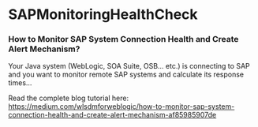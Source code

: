 # SAPMonitoringHealthCheck
### How to Monitor SAP System Connection Health and Create Alert Mechanism?

Your Java system (WebLogic, SOA Suite, OSB… etc.) is connecting to SAP and you want to monitor remote SAP systems and calculate its response times…

Read the complete blog tutorial here:
https://medium.com/wlsdmforweblogic/how-to-monitor-sap-system-connection-health-and-create-alert-mechanism-af85985907de
